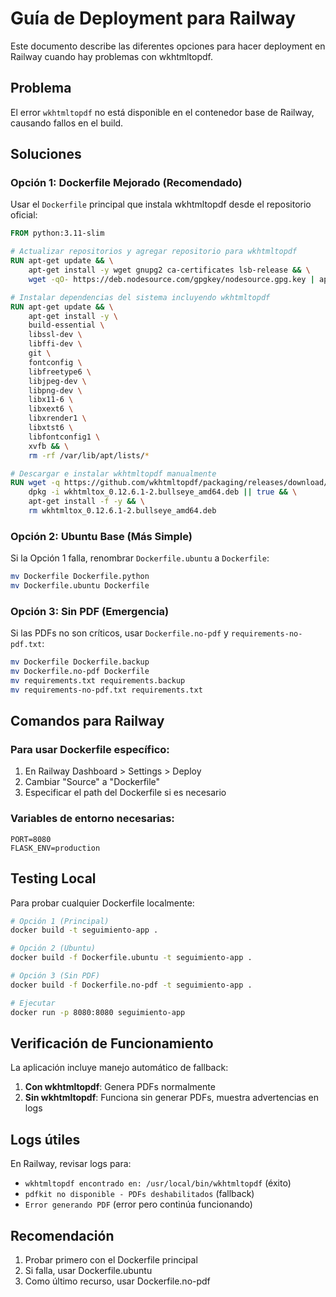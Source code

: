 # Guía de Deployment para Railway

Este documento describe las diferentes opciones para hacer deployment en Railway cuando hay problemas con wkhtmltopdf.

## Problema
El error `wkhtmltopdf` no está disponible en el contenedor base de Railway, causando fallos en el build.

## Soluciones

### Opción 1: Dockerfile Mejorado (Recomendado)
Usar el `Dockerfile` principal que instala wkhtmltopdf desde el repositorio oficial:

```dockerfile
FROM python:3.11-slim

# Actualizar repositorios y agregar repositorio para wkhtmltopdf
RUN apt-get update && \
    apt-get install -y wget gnupg2 ca-certificates lsb-release && \
    wget -qO- https://deb.nodesource.com/gpgkey/nodesource.gpg.key | apt-key add -

# Instalar dependencias del sistema incluyendo wkhtmltopdf
RUN apt-get update && \
    apt-get install -y \
    build-essential \
    libssl-dev \
    libffi-dev \
    git \
    fontconfig \
    libfreetype6 \
    libjpeg-dev \
    libpng-dev \
    libx11-6 \
    libxext6 \
    libxrender1 \
    libxtst6 \
    libfontconfig1 \
    xvfb && \
    rm -rf /var/lib/apt/lists/*

# Descargar e instalar wkhtmltopdf manualmente
RUN wget -q https://github.com/wkhtmltopdf/packaging/releases/download/0.12.6.1-2/wkhtmltox_0.12.6.1-2.bullseye_amd64.deb && \
    dpkg -i wkhtmltox_0.12.6.1-2.bullseye_amd64.deb || true && \
    apt-get install -f -y && \
    rm wkhtmltox_0.12.6.1-2.bullseye_amd64.deb
```

### Opción 2: Ubuntu Base (Más Simple)
Si la Opción 1 falla, renombrar `Dockerfile.ubuntu` a `Dockerfile`:

```bash
mv Dockerfile Dockerfile.python
mv Dockerfile.ubuntu Dockerfile
```

### Opción 3: Sin PDF (Emergencia)
Si las PDFs no son críticos, usar `Dockerfile.no-pdf` y `requirements-no-pdf.txt`:

```bash
mv Dockerfile Dockerfile.backup
mv Dockerfile.no-pdf Dockerfile
mv requirements.txt requirements.backup
mv requirements-no-pdf.txt requirements.txt
```

## Comandos para Railway

### Para usar Dockerfile específico:
1. En Railway Dashboard > Settings > Deploy
2. Cambiar "Source" a "Dockerfile"
3. Especificar el path del Dockerfile si es necesario

### Variables de entorno necesarias:
```
PORT=8080
FLASK_ENV=production
```

## Testing Local

Para probar cualquier Dockerfile localmente:

```bash
# Opción 1 (Principal)
docker build -t seguimiento-app .

# Opción 2 (Ubuntu)
docker build -f Dockerfile.ubuntu -t seguimiento-app .

# Opción 3 (Sin PDF)
docker build -f Dockerfile.no-pdf -t seguimiento-app .

# Ejecutar
docker run -p 8080:8080 seguimiento-app
```

## Verificación de Funcionamiento

La aplicación incluye manejo automático de fallback:

1. **Con wkhtmltopdf**: Genera PDFs normalmente
2. **Sin wkhtmltopdf**: Funciona sin generar PDFs, muestra advertencias en logs

## Logs útiles

En Railway, revisar logs para:
- `wkhtmltopdf encontrado en: /usr/local/bin/wkhtmltopdf` (éxito)
- `pdfkit no disponible - PDFs deshabilitados` (fallback)
- `Error generando PDF` (error pero continúa funcionando)

## Recomendación

1. Probar primero con el Dockerfile principal
2. Si falla, usar Dockerfile.ubuntu
3. Como último recurso, usar Dockerfile.no-pdf

